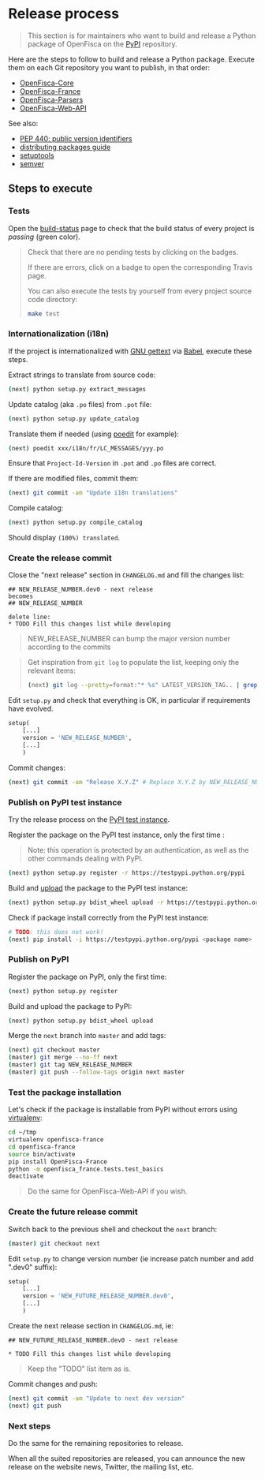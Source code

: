 # Release process

> This section is for maintainers who want to build and release a Python package of OpenFisca on the [PyPI](https://pypi.python.org/pypi) repository.

Here are the steps to follow to build and release a Python package.
Execute them on each Git repository you want to publish, in that order:

* [OpenFisca-Core](https://github.com/openfisca/openfisca-core)
* [OpenFisca-France](https://github.com/openfisca/openfisca-france)
* [OpenFisca-Parsers](https://github.com/openfisca/openfisca-parsers)
* [OpenFisca-Web-API](https://github.com/openfisca/openfisca-web-api)

See also:

* [PEP 440: public version identifiers](http://legacy.python.org/dev/peps/pep-0440/#public-version-identifiers)
* [distributing packages guide](https://python-packaging-user-guide.readthedocs.org/en/latest/distributing.html)
* [setuptools](https://pythonhosted.org/setuptools/setuptools.html)
* [semver](http://semver.org/)

## Steps to execute

### Tests

Open the [build-status](http://www.openfisca.fr/build-status#branch-next) page to check that the build status of every project is *passing* (green color).

> Check that there are no pending tests by clicking on the badges.
>
> If there are errors, click on a badge to open the corresponding Travis page.
>
> You can also execute the tests by yourself from every project source code directory:
>
> ```bash
> make test
> ```

### Internationalization (i18n)

If the project is internationalized with [GNU gettext](https://www.gnu.org/software/gettext/)
via [Babel](http://babel.pocoo.org/), execute these steps.

Extract strings to translate from source code:

```bash
(next) python setup.py extract_messages
```

Update catalog (aka `.po` files) from `.pot` file:

```bash
(next) python setup.py update_catalog
```

Translate them if needed (using [poedit](https://poedit.net/) for example):

```bash
(next) poedit xxx/i18n/fr/LC_MESSAGES/yyy.po
```

Ensure that `Project-Id-Version` in `.pot` and `.po` files are correct.

If there are modified files, commit them:

```bash
(next) git commit -am "Update i18n translations"
```

Compile catalog:

```bash
(next) python setup.py compile_catalog
```

Should display `(100%) translated`.

### Create the release commit

Close the "next release" section in `CHANGELOG.md` and fill the changes list:

  ```
  ## NEW_RELEASE_NUMBER.dev0 - next release
becomes
  ## NEW_RELEASE_NUMBER

delete line:
  * TODO Fill this changes list while developing
```

> NEW_RELEASE_NUMBER can bump the major version number according to the commits

> Get inspiration from `git log` to populate the list, keeping only the relevant items:
>
> ```bash
> (next) git log --pretty=format:"* %s" LATEST_VERSION_TAG.. | grep -v "Merge > pull request" | xclip
> ```

Edit `setup.py` and check that everything is OK, in particular if requirements have evolved.

```python
setup(
    [...]
    version = 'NEW_RELEASE_NUMBER',
    [...]
    )
```

Commit changes:

```bash
(next) git commit -am "Release X.Y.Z" # Replace X.Y.Z by NEW_RELEASE_NUMBER
```

### Publish on PyPI test instance

Try the release process on the [PyPI test instance](https://wiki.python.org/moin/TestPyPI).

Register the package on the PyPI test instance, only the first time  :

> Note: this operation is protected by an authentication, as well as the other commands dealing with PyPI.

```bash
(next) python setup.py register -r https://testpypi.python.org/pypi
```

Build and [upload](https://python-packaging-user-guide.readthedocs.org/en/latest/distributing.html#uploading-your-project-to-pypi) the package to the PyPI test instance:

```bash
(next) python setup.py bdist_wheel upload -r https://testpypi.python.org/pypi
```

Check if package install correctly from the PyPI test instance:

```bash
# TODO: this does not work!
(next) pip install -i https://testpypi.python.org/pypi <package name>
```

### Publish on PyPI

Register the package on PyPI, only the first time:

```bash
(next) python setup.py register
```

Build and upload the package to PyPI:

```bash
(next) python setup.py bdist_wheel upload
```

Merge the `next` branch into `master` and add tags:

```bash
(next) git checkout master
(master) git merge --no-ff next
(master) git tag NEW_RELEASE_NUMBER
(master) git push --follow-tags origin next master
```

### Test the package installation

Let's check if the package is installable from PyPI without errors
using [virtualenv](https://virtualenv.pypa.io/en/latest/):

```bash
cd ~/tmp
virtualenv openfisca-france
cd openfisca-france
source bin/activate
pip install OpenFisca-France
python -m openfisca_france.tests.test_basics
deactivate
```

> Do the same for OpenFisca-Web-API if you wish.

### Create the future release commit

Switch back to the previous shell and checkout the `next` branch:

```bash
(master) git checkout next
```

Edit `setup.py` to change version number (ie increase patch number and add ".dev0" suffix):

```python
setup(
    [...]
    version = 'NEW_FUTURE_RELEASE_NUMBER.dev0',
    [...]
    )
```

Create the next release section in `CHANGELOG.md`, ie:

```
## NEW_FUTURE_RELEASE_NUMBER.dev0 - next release

* TODO Fill this changes list while developing
```

> Keep the "TODO" list item as is.

Commit changes and push:

```bash
(next) git commit -am "Update to next dev version"
(next) git push
```

### Next steps

Do the same for the remaining repositories to release.

When all the suited repositories are released, you can announce the new release
on the website news, Twitter, the mailing list, etc.
